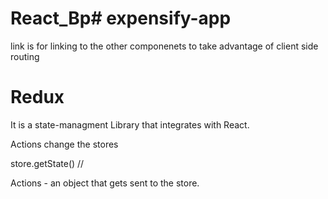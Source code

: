 # React_Bp# expensify-app

link is for linking to the other componenets to take advantage of client side routing

# Redux

It is a state-managment Library that integrates with React.

Actions change the stores

store.getState() //

Actions - an object that gets sent to the store.